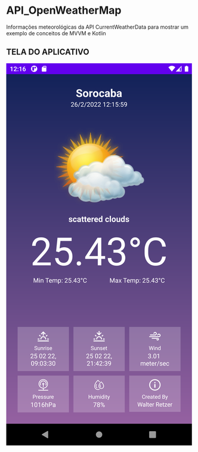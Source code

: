 # API_OpenWeatherMap
Informações meteorológicas da API CurrentWeatherData para mostrar um exemplo de conceitos de MVVM e Kotlin

## TELA DO APLICATIVO

![Gráfico](screen/Screenshot_tela_inicial.png)


